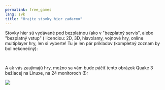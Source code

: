 ```yaml
---
permalink: free_games
lang: svk
title: "Hrajte stovky hier zadarmo"
---
```


Stovky hier sú vydávané pod bezplatnou (ako v "bezplatný servis", alebo "bezplatný vstup" ) licenciou: 2D, 3D, hlavolamy, vojnové hry, online multiplayer hry, len si vyberte! Tu je len pár príkladov (kompletný zoznam by bol nekonečný): 

<div id="items">



<br class="clearboth" />


A ak vás zaujímajú hry, možno sa vám bude páčiť tento obrázok Quake 3 bežiacej na Linuxe, na 24 monitoroch (!):

<a href="Images/quake_24_screens.jpg"><img src="Images/quake_24_screens_thumbnail.jpg" /></a>




